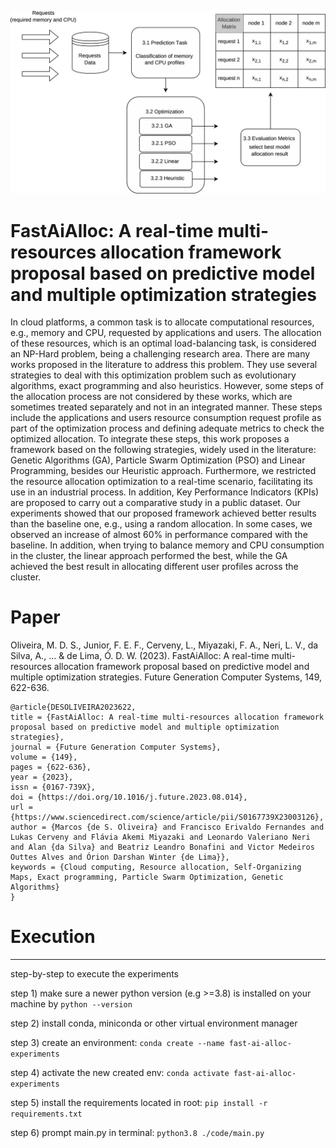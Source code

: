 ![FastAiAlloc](https://github.com/marcosd3souza/fast-ai-alloc/blob/main/2-RTAI_workflow.jpg)

# FastAiAlloc: A real-time multi-resources allocation framework proposal based on predictive model and multiple optimization strategies

In cloud platforms, a common task is to allocate computational resources, e.g., memory and CPU, requested by applications and users. The allocation of these resources, which is an optimal load-balancing task, is considered an NP-Hard problem, being a challenging research area. There are many works proposed in the literature to address this problem. They use several strategies to deal with this optimization problem such as evolutionary algorithms, exact programming and also heuristics. However, some steps of the allocation process are not considered by these works, which are sometimes treated separately and not in an integrated manner. These steps include the applications and users resource consumption request profile as part of the optimization process and defining adequate metrics to check the optimized allocation. To integrate these steps, this work proposes a framework based on the following strategies, widely used in the literature: Genetic Algorithms (GA), Particle Swarm Optimization (PSO) and Linear Programming, besides our Heuristic approach. Furthermore, we restricted the resource allocation optimization to a real-time scenario, facilitating its use in an industrial process. In addition, Key Performance Indicators (KPIs) are proposed to carry out a comparative study in a public dataset. Our experiments showed that our proposed framework achieved better results than the baseline one, e.g., using a random allocation. In some cases, we observed an increase of almost 60% in performance compared with the baseline. In addition, when trying to balance memory and CPU consumption in the cluster, the linear approach performed the best, while the GA achieved the best result in allocating different user profiles across the cluster.

# Paper

Oliveira, M. D. S., Junior, F. E. F., Cerveny, L., Miyazaki, F. A., Neri, L. V., da Silva, A., ... & de Lima, Ó. D. W. (2023). FastAiAlloc: A real-time multi-resources allocation framework proposal based on predictive model and multiple optimization strategies. Future Generation Computer Systems, 149, 622-636.

```
@article{DESOLIVEIRA2023622,
title = {FastAiAlloc: A real-time multi-resources allocation framework proposal based on predictive model and multiple optimization strategies},
journal = {Future Generation Computer Systems},
volume = {149},
pages = {622-636},
year = {2023},
issn = {0167-739X},
doi = {https://doi.org/10.1016/j.future.2023.08.014},
url = {https://www.sciencedirect.com/science/article/pii/S0167739X23003126},
author = {Marcos {de S. Oliveira} and Francisco Erivaldo Fernandes and Lukas Cerveny and Flávia Akemi Miyazaki and Leonardo Valeriano Neri and Alan {da Silva} and Beatriz Leandro Bonafini and Victor Medeiros Outtes Alves and Órion Darshan Winter {de Lima}},
keywords = {Cloud computing, Resource allocation, Self-Organizing Maps, Exact programming, Particle Swarm Optimization, Genetic Algorithms}
}
```
# Execution
------------------------------------------------------------------------------------------------------------------------------------------------------

step-by-step to execute the experiments


step 1) make sure a newer python version (e.g >=3.8) is installed on your machine by ```python --version```

step 2) install conda, miniconda or other virtual environment manager

step 3) create an environment: ```conda create --name fast-ai-alloc-experiments```

step 4) activate the new created env: ```conda activate fast-ai-alloc-experiments```

step 5) install the requirements located in root: ```pip install -r requirements.txt```

step 6) prompt main.py in terminal: ```python3.8 ./code/main.py```
